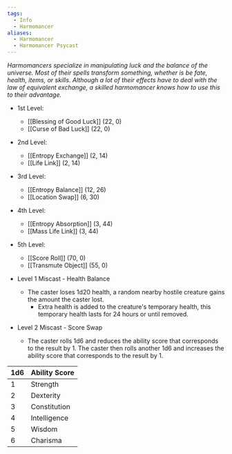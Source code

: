 ```yaml
---
tags:
  - Info
  - Harmomancer
aliases:
  - Harmomancer
  - Harmomancer Psycast
---
```

*Harmomancers specialize in manipulating luck and the balance of the universe. Most of their spells transform something, whether is be fate, health, items, or skills. Although a lot of their effects have to deal with the law of equivalent exchange, a skilled harmomancer knows how to use this to their advantage.*

- 1st Level:
	- [[Blessing of Good Luck]] (22, 0)
	- [[Curse of Bad Luck]] (22, 0)
- 2nd Level:
	- [[Entropy Exchange]] (2, 14)
	- [[Life Link]] (2, 14)
- 3rd Level:
	- [[Entropy Balance]] (12, 26)
	- [[Location Swap]] (6, 30)
- 4th Level:
	- [[Entropy Absorption]] (3, 44)
	- [[Mass Life Link]] (3, 44)
- 5th Level:
	- [[Score Roll]] (70, 0)
	- [[Transmute Object]] (55, 0)

- Level 1 Miscast - Health Balance
	- The caster loses 1d20 health, a random nearby hostile creature gains the amount the caster lost.
		- Extra health is added to the creature's temporary health, this temporary health lasts for 24 hours or until removed.

- Level 2 Miscast - Score Swap
	- The caster rolls 1d6 and reduces the ability score that corresponds to the result by 1. The caster then rolls another 1d6 and increases the ability score that corresponds to the result by 1.

| 1d6 | Ability Score |
| --- | ------------- |
| 1   | Strength      |
| 2   | Dexterity     |
| 3   | Constitution  |
| 4   | Intelligence  |
| 5   | Wisdom        |
| 6   | Charisma      |
